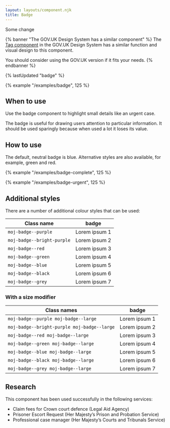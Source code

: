 ```yaml
---
layout: layouts/component.njk
title: Badge
---
```


Some change

{% banner "The GOV.UK Design System has a similar component" %}
The [Tag component](https://design-system.service.gov.uk/components/tag/) in the GOV.UK Design System has a similar function and visual design to this component.

You should consider using the GOV.UK version if it fits your needs.
{% endbanner %}

{% lastUpdated "badge" %}

{% example "/examples/badge", 125 %}
## When to use

Use the badge component to highlight small details like an urgent case.

The badge is useful for drawing users attention to particular information. It should be used sparingly because when used a lot it loses its value.

## How to use

The default, neutral badge is blue. Alternative styles are also available, for example, green and red.

{% example "/examples/badge-complete", 125 %}

{% example "/examples/badge-urgent", 125 %}

## Additional styles

There are a number of additional colour styles that can be used:

<table class="govuk-table">
<thead class="govuk-table__head">
  <tr class="govuk-table__row">
    <th class="govuk-table__header" scope="col">Class name</th>
    <th class="govuk-table__header" scope="col">badge</th>
  </tr>
</thead>
<tbody class="govuk-table__body">
  <tr class="govuk-table__row">
    <td class="govuk-table__cell">
      <code>moj-badge--purple</code>
    </td>
    <td class="govuk-table__cell">
      <span class="moj-badge moj-badge--purple">Lorem ipsum 1</span>
    </td>
  </tr>
  <tr class="govuk-table__row">
    <td class="govuk-table__cell">
      <code>moj-badge--bright-purple</code>
    </td>
    <td class="govuk-table__cell">
      <span class="moj-badge moj-badge--bright-purple">Lorem ipsum 2</span>
    </td>
  </tr>
  <tr class="govuk-table__row">
    <td class="govuk-table__cell">
      <code>moj-badge--red</code>
    </td>
    <td class="govuk-table__cell">
      <span class="moj-badge moj-badge--red">Lorem ipsum 3</span>
    </td>
  </tr>
  <tr class="govuk-table__row">
    <td class="govuk-table__cell">
      <code>moj-badge--green</code>
    </td>
    <td class="govuk-table__cell">
      <span class="moj-badge moj-badge--green">Lorem ipsum 4</span>
    </td>
  </tr>
  <tr class="govuk-table__row">
    <td class="govuk-table__cell">
      <code>moj-badge--blue</code>
    </td>
    <td class="govuk-table__cell">
      <span class="moj-badge moj-badge--blue">Lorem ipsum 5</span>
    </td>
  </tr>
  <tr class="govuk-table__row">
    <td class="govuk-table__cell">
      <code>moj-badge--black</code>
    </td>
    <td class="govuk-table__cell">
      <span class="moj-badge moj-badge--black">Lorem ipsum 6</span>
    </td>
  </tr>
  <tr class="govuk-table__row">
    <td class="govuk-table__cell">
      <code>moj-badge--grey</code>
    </td>
    <td class="govuk-table__cell">
      <span class="moj-badge moj-badge--grey">Lorem ipsum 7</span>
    </td>
  </tr>
</tbody>
</table>

### With a size modifier

<table class="govuk-table">
<thead class="govuk-table__head">
  <tr class="govuk-table__row">
    <th class="govuk-table__header" scope="col">Class names</th>
    <th class="govuk-table__header" scope="col">badge</th>
  </tr>
</thead>
<tbody class="govuk-table__body">
  <tr class="govuk-table__row">
    <td class="govuk-table__cell">
      <code>moj-badge--purple moj-badge--large</code>
    </td>
    <td class="govuk-table__cell">
      <span class="moj-badge moj-badge--purple moj-badge--large">Lorem ipsum 1</span>
    </td>
  </tr>
  <tr class="govuk-table__row">
    <td class="govuk-table__cell">
      <code>moj-badge--bright-purple moj-badge--large</code>
    </td>
    <td class="govuk-table__cell">
      <span class="moj-badge moj-badge--bright-purple moj-badge--large">Lorem ipsum 2</span>
    </td>
  </tr>
  <tr class="govuk-table__row">
    <td class="govuk-table__cell">
      <code>moj-badge--red moj-badge--large</code>
    </td>
    <td class="govuk-table__cell">
      <span class="moj-badge moj-badge--red moj-badge--large">Lorem ipsum 3</span>
    </td>
  </tr>
  <tr class="govuk-table__row">
    <td class="govuk-table__cell">
      <code>moj-badge--green moj-badge--large</code>
    </td>
    <td class="govuk-table__cell">
      <span class="moj-badge moj-badge--green moj-badge--large">Lorem ipsum 4</span>
    </td>
  </tr>
  <tr class="govuk-table__row">
    <td class="govuk-table__cell">
      <code>moj-badge--blue moj-badge--large</code>
    </td>
    <td class="govuk-table__cell">
      <span class="moj-badge moj-badge--blue moj-badge--large">Lorem ipsum 5</span>
    </td>
  </tr>
  <tr class="govuk-table__row">
    <td class="govuk-table__cell">
      <code>moj-badge--black moj-badge--large</code>
    </td>
    <td class="govuk-table__cell">
      <span class="moj-badge moj-badge--black moj-badge--large">Lorem ipsum 6</span>
    </td>
  </tr>
  <tr class="govuk-table__row">
    <td class="govuk-table__cell">
      <code>moj-badge--grey moj-badge--large</code>
    </td>
    <td class="govuk-table__cell">
      <span class="moj-badge moj-badge--grey moj-badge--large">Lorem ipsum 7</span>
    </td>
  </tr>
</tbody>
</table>

## Research

This component has been used successfully in the following services:

- Claim fees for Crown court defence (Legal Aid Agency)
- Prisoner Escort Request (Her Majesty’s Prison and Probation Service)
- Professional case manager (Her Majesty’s Courts and Tribunals Service)
